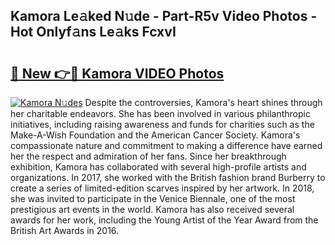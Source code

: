 ## Kamora Le𝚊ked N𝚞de - Part-R5v Video Photos - Hot Onlyf𝚊ns Le𝚊ks FcxvI

# <h2><a href="http://ab85851.deff.icu/?id=Kamora">🔗 New 👉🔴 Kamora VIDEO Photos</a></h2>

[![Kamora N𝚞des](https://i.imgur.com/rIISA9y.gif)](http://ab85851.deff.icu/?id=Kamora)
Despite the controversies, Kamora's heart shines through her charitable endeavors. She has been involved in various philanthropic initiatives, including raising awareness and funds for charities such as the Make-A-Wish Foundation and the American Cancer Society. Kamora's compassionate nature and commitment to making a difference have earned her the respect and admiration of her fans. Since her breakthrough exhibition, Kamora has collaborated with several high-profile artists and organizations. In 2017, she worked with the British fashion brand Burberry to create a series of limited-edition scarves inspired by her artwork. In 2018, she was invited to participate in the Venice Biennale, one of the most prestigious art events in the world. Kamora has also received several awards for her work, including the Young Artist of the Year Award from the British Art Awards in 2016.
